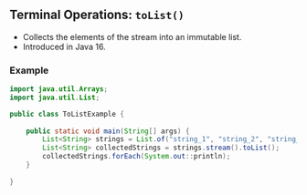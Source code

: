 ## Terminal Operations: `toList()`

- Collects the elements of the stream into an immutable list.
- Introduced in Java 16.

### Example

```java
import java.util.Arrays;
import java.util.List;

public class ToListExample {
    
    public static void main(String[] args) {
        List<String> strings = List.of("string_1", "string_2", "string_3");
        List<String> collectedStrings = strings.stream().toList();
        collectedStrings.forEach(System.out::println);
    }
    
}
```
